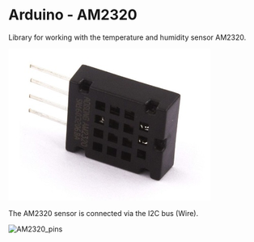 Arduino - AM2320
=================
Library for working with the temperature and humidity sensor AM2320.

![AM2320](https://github.com/EngDial/AM2320/blob/master/AM2320_.jpg) 

The AM2320 sensor is connected via the I2C bus (Wire).

![AM2320_pins](http://i12.pixs.ru/storage/3/2/7/AM2320pins_8532442_26855327.png)
